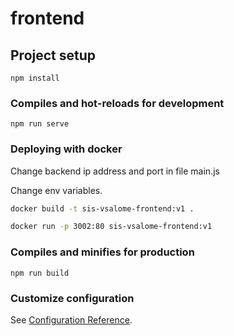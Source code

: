 # frontend

## Project setup
```
npm install
```

### Compiles and hot-reloads for development
```
npm run serve
```

### Deploying with docker

Change backend ip address and port in file main.js

Change env variables.

```sh
docker build -t sis-vsalome-frontend:v1 .
```

```sh
docker run -p 3002:80 sis-vsalome-frontend:v1
```

### Compiles and minifies for production
```
npm run build
```

### Customize configuration
See [Configuration Reference](https://cli.vuejs.org/config/).
